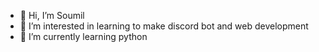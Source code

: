 - 👋 Hi, I’m Soumil 
- 👀 I’m interested in learning to make discord bot and web development   
- 🌱 I’m currently learning python
